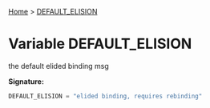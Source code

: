 [Home](../index.md) &gt; [DEFAULT\_ELISION](./default_elision.md)

# Variable DEFAULT\_ELISION

the default elided binding msg

<b>Signature:</b>

```typescript
DEFAULT_ELISION = "elided binding, requires rebinding"
```

